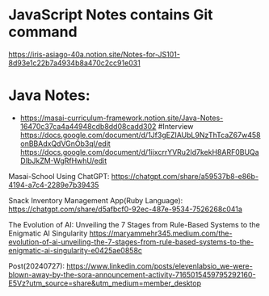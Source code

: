 # JavaScript Notes contains Git command
https://iris-asiago-40a.notion.site/Notes-for-JS101-8d93e1c22b7a4934b8a470c2cc91e031
# Java Notes:
  - https://masai-curriculum-framework.notion.site/Java-Notes-16470c37ca4a44948cdb8dd08cadd302
#Interview https://docs.google.com/document/d/1Jf3gEZIAUbL9NzThTcaZ67w458onBBAdxQdVGnOb3qI/edit https://docs.google.com/document/d/1ijxcrrYVRu2Id7kekH8ARF0BUQaDIbJkZM-WgRfHwhU/edit

Masai-School
Using ChatGPT: https://chatgpt.com/share/a59537b8-e86b-4194-a7c4-2289e7b39435

Snack Inventory Management App(Ruby Language): https://chatgpt.com/share/d5afbcf0-92ec-487e-9534-7526268c041a

The Evolution of AI: Unveiling the 7 Stages from Rule-Based Systems to the Enigmatic AI Singularity https://maryammehr345.medium.com/the-evolution-of-ai-unveiling-the-7-stages-from-rule-based-systems-to-the-enigmatic-ai-singularity-e0425ae0858c

Post(20240727): https://www.linkedin.com/posts/elevenlabsio_we-were-blown-away-by-the-sora-announcement-activity-7165015459795292160-E5Vz?utm_source=share&utm_medium=member_desktop
